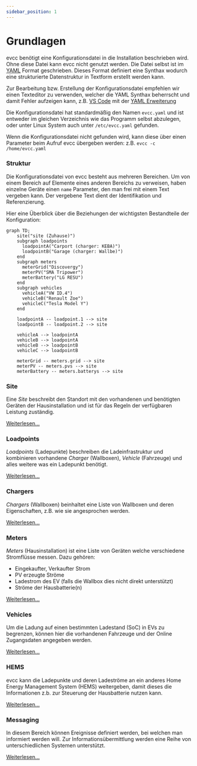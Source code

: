 ```yaml
---
sidebar_position: 1
---
```


# Grundlagen

evcc benötigt eine Konfigurationsdatei in die Installation beschrieben wird. Ohne diese Datei kann evcc nicht genutzt werden. Die Datei selbst ist im [YAML](https://de.wikipedia.org/wiki/YAML) Format geschrieben. Dieses Format definiert eine Synthax wodurch eine strukturierte Datenstruktur in Textform erstellt werden kann.

Zur Bearbeitung bzw. Erstellung der Konfigurationsdatei empfehlen wir einen Texteditor zu verwenden, welcher die YAML Synthax beherrscht und damit Fehler aufzeigen kann, z.B. [VS Code](https://code.visualstudio.com) mit der [YAML Erweiterung](https://marketplace.visualstudio.com/items?itemName=redhat.vscode-yaml)

Die Konfigurationsdatei hat standardmäßig den Namen `evcc.yaml` und ist entweder im gleichen Verzeichnis wie das Programm selbst abzulegen, oder unter Linux System auch unter `/etc/evcc.yaml` gefunden.

Wenn die Konfigurationsdatei nicht gefunden wird, kann diese über einen Parameter beim Aufruf evcc übergeben werden: z.B. `evcc -c /home/evcc.yaml`

### Struktur

Die Konfigurationsdatei von evcc besteht aus mehreren Bereichen. Um von einem Bereich auf Elemente eines anderen Bereichs zu verweisen, haben einzelne Geräte einen `name` Parameter, den man frei mit einem Text vergeben kann. Der vergebene Text dient der Identifikation und Referenzierung.

Hier eine Überblick über die Beziehungen der wichtigsten Bestandteile der Konfiguration:

```mermaid
graph TD;
    site("site (Zuhause)")
    subgraph loadpoints
      loadpointA("Carport (charger: KEBA)")
      loadpointB("Garage (charger: Wallbe)")
    end
    subgraph meters
      meterGrid("Discovergy")
      meterPV("SMA Tripower")
      meterBattery("LG RESU")
    end
    subgraph vehicles
      vehicleA("VW ID.4")
      vehicleB("Renault Zoe")
      vehicleC("Tesla Model Y")
    end

    loadpointA -- loadpoint.1 --> site
    loadpointB -- loadpoint.2 --> site

    vehicleA --> loadpointA
    vehicleB --> loadpointA
    vehicleB --> loadpointB
    vehicleC --> loadpointB

    meterGrid -- meters.grid --> site
    meterPV -- meters.pvs --> site
    meterBattery -- meters.batterys --> site

```

### Site

Eine _Site_ beschreibt den Standort mit den vorhandenen und benötigten Geräten der Hausinstallation und ist für das Regeln der verfügbaren Leistung zuständig.

[Weiterlesen...](site)

### Loadpoints

_Loadpoints_ (Ladepunkte) beschreiben die Ladeinfrastruktur und kombinieren vorhandene _Charger_ (Wallboxen), _Vehicle_ (Fahrzeuge) und alles weitere was ein Ladepunkt benötigt.

[Weiterlesen...](loadpoints)

### Chargers

_Chargers_ (Wallboxen) beinhaltet eine Liste von Wallboxen und deren Eigenschaften, z.B. wie sie angesprochen werden.

[Weiterlesen...](chargers)

### Meters

_Meters_ (Hausinstallation) ist eine Liste von Geräten welche verschiedene Stromflüsse messen. Dazu gehören:

- Eingekaufter, Verkaufter Strom
- PV erzeugte Ströme
- Ladestrom des EV (falls die Wallbox dies nicht direkt unterstützt)
- Ströme der Hausbatterie(n)

[Weiterlesen...](meters)

### Vehicles

Um die Ladung auf einen bestimmten Ladestand (SoC) in EVs zu begrenzen, können hier die vorhandenen Fahrzeuge und der Online Zugangsdaten angegeben werden.

[Weiterlesen...](vehicles)

### HEMS

evcc kann die Ladepunkte und deren Ladeströme an ein anderes Home Energy Management System (HEMS) weitergeben, damit dieses die Informationen z.b. zur Steuerung der Hausbatterie nutzen kann.

[Weiterlesen...](hems)

### Messaging

In diesem Bereich können Ereignisse definiert werden, bei welchen man informiert werden will. Zur Informationsübermittlung werden eine Reihe von unterschiedlichen Systemen unterstützt.

[Weiterlesen...](messaging)
